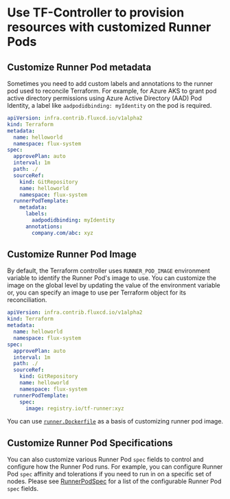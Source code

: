 # Use TF-Controller to provision resources with customized Runner Pods

## Customize Runner Pod metadata

Sometimes you need to add custom labels and annotations to the runner pod used to reconcile Terraform.
For example, for Azure AKS to grant pod active directory permissions using Azure Active Directory (AAD) Pod Identity,
a label like `aadpodidbinding: myIdentity` on the pod is required.

```yaml
apiVersion: infra.contrib.fluxcd.io/v1alpha2
kind: Terraform
metadata:
  name: helloworld
  namespace: flux-system
spec:
  approvePlan: auto
  interval: 1m
  path: ./
  sourceRef:
    kind: GitRepository
    name: helloworld
    namespace: flux-system
  runnerPodTemplate:
    metadata:
      labels:
        aadpodidbinding: myIdentity
      annotations:
        company.com/abc: xyz
```

## Customize Runner Pod Image

By default, the Terraform controller uses `RUNNER_POD_IMAGE` environment variable to identify the Runner Pod's image to use. You can customize the image on the global level by updating the value of the environment variable or, you can specify an image to use per Terraform object for its reconciliation.

```yaml
apiVersion: infra.contrib.fluxcd.io/v1alpha2
kind: Terraform
metadata:
  name: helloworld
  namespace: flux-system
spec:
  approvePlan: auto
  interval: 1m
  path: ./
  sourceRef:
    kind: GitRepository
    name: helloworld
    namespace: flux-system
  runnerPodTemplate:
    spec:
      image: registry.io/tf-runner:xyz
```

You can use [`runner.Dockerfile`](https://github.com/weaveworks/tf-controller/blob/main/runner.Dockerfile) as a basis of customizing runner pod image.

## Customize Runner Pod Specifications

You can also customize various Runner Pod `spec` fields to control and configure how the Runner Pod runs. 
For example, you can configure Runner Pod `spec` affinity and tolerations if you need to run in on a specific set of nodes. Please see [RunnerPodSpec](https://weaveworks.github.io/tf-controller/References/terraform/#infra.contrib.fluxcd.io/v1alpha2.RunnerPodSpec) for a list of the configurable Runner Pod `spec` fields.
